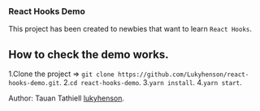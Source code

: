 ### React Hooks Demo

This project has been created to newbies that want to learn `React Hooks`.

## How to check the demo works.

1.Clone the project => `git clone https://github.com/Lukyhenson/react-hooks-demo.git`.
2.`cd react-hooks-demo`.
3.`yarn install`.
4.`yarn start`.

Author: Tauan Tathiell [lukyhenson](https://github.com/Lukyhenson).

